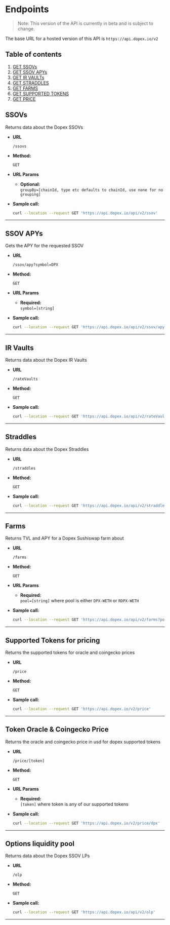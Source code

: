 # Endpoints

> Note: This version of the API is currently in beta and is subject to change.

The base URL for a hosted version of this API is `https://api.dopex.io/v2`

## Table of contents

1. [GET SSOVs](#ssovs)
2. [GET SSOV APYs](#ssov-apys)
3. [GET IR VAULTs](#ssovs)
4. [GET STRADDLES](#straddles)
5. [GET FARMS](#farms)
6. [GET SUPPORTED TOKENS](#supported-tokens-for-pricing)
7. [GET PRICE](#token-oracle--coingecko-price)

## SSOVs

Returns data about the Dopex SSOVs

-   **URL**

    `/ssovs`

-   **Method:**

    `GET`

-   **URL Params**

    -   **Optional:** <br />
        `groupBy=[chainId, type etc defaults to chainId, use none for no grouping]`

-   **Sample call:**

    ```bash
    curl --location --request GET 'https://api.dopex.io/api/v2/ssov'
    ```

---

## SSOV APYs

Gets the APY for the requested SSOV

-   **URL**

    `/ssov/apy?symbol=DPX`

-   **Method:**

    `GET`

-   **URL Params**

    -   **Required:** <br />
        `symbol=[string]`

-   **Sample call:**

    ```bash
    curl --location --request GET 'https://api.dopex.io/api/v2/ssov/apy?symbol=DPX-CALLS-SSOV-V2'
    ```

---

## IR Vaults

Returns data about the Dopex IR Vaults

-   **URL**

    `/rateVaults`

-   **Method:**

    `GET`

-   **Sample call:**

    ```bash
    curl --location --request GET 'https://api.dopex.io/api/v2/rateVaults'
    ```

---

## Straddles

Returns data about the Dopex Straddles

-   **URL**

    `/straddles`

-   **Method:**

    `GET`

-   **Sample call:**

    ```bash
    curl --location --request GET 'https://api.dopex.io/api/v2/straddles'
    ```

---

## Farms

Returns TVL and APY for a Dopex Sushiswap farm about

-   **URL**

    `/farms`

-   **Method:**

    `GET`

-   **URL Params**

    -   **Required:** <br />
        `pool=[string]` where pool is either `DPX-WETH` or `RDPX-WETH`

-   **Sample call:**

    ```bash
    curl --location --request GET 'https://api.dopex.io/api/v2/farms?pool=DPX-WETH'
    ```

---

## Supported Tokens for pricing

Returns the supported tokens for oracle and coingecko prices

-   **URL**

    `/price`

-   **Method:**

    `GET`

-   **Sample call:**

    ```bash
    curl --location --request GET 'https://api.dopex.io/v2/price'
    ```

---

## Token Oracle & Coingecko Price

Returns the oracle and coingecko price in usd for dopex supported tokens

-   **URL**

    `/price/[token]`

-   **Method:**

    `GET`

-   **URL Params**

    -   **Required:** <br />
        `[token]` where token is any of our supported tokens

-   **Sample call:**

    ```bash
    curl --location --request GET 'https://api.dopex.io/v2/price/dpx'
    ```

---

## Options liquidity pool

Returns data about the Dopex SSOV LPs

-   **URL**

    `/olp`

-   **Method:**

    `GET`

-   **Sample call:**

    ```bash
    curl --location --request GET 'https://api.dopex.io/api/v2/olp'
    ```

---
